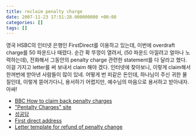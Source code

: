```yaml
---
title: reclaim penalty charge
date: 2007-11-23 17:51:28.000000000 +00:00
categories: []
tags: []
---
```

<p>영국 HSBC의 인터넷 은행인 FirstDirect를 이용하고 있는데, 이번에 overdraft charge를 50 파운드나 때렸다. 순간 확 뚜껑이 열려서, (50 파운드 아낄려고 얼마나 노력하는데), 전화해서 그동안의 penalty charge 관련한 statement를 다 달라고 했다. 이걸 가지고 letter를 써 보내서 claim 해야 겠다.  인터넷에 찾아보니, 이렇게 claim해서 한꺼번에 받아낸 사람들이 많이 있네. 어떻게 번 피같은 돈인데, 하나님이 주신 귀한 물질인데, 이렇게 뜯어가다니, 용서하기 어렵지만, 예수님의 마음으로 용서하고 받아내자. 아싸!</p>
<ul>
<li><a href="http://news.bbc.co.uk/2/hi/business/6170209.stm">BBC How to claim back penalty charges</a></li>
<li><a href="http://www.penaltycharges.co.uk">"Pentalty Charges" site</a></li>
<li><a href="http://www.penaltycharges.co.uk/success_stories.php?bank=First%20Direct">성공담</a></li>
<li><a href="http://www.firstdirect.com/contact_us.shtml">First direct address</a></li>
<li><a href="http://news.bbc.co.uk/1/shared/bsp/hi/pdfs/12_12_06_bank_14day.pdf">Letter template for refund of penalty change</a></li>
</ul>
